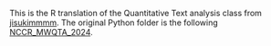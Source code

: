 This is the R translation of the Quantitative Text analysis class from [jisukimmmm](https://github.com/jisukimmmm). The original Python folder is the following [NCCR_MWQTA_2024](https://github.com/jisukimmmm/NCCR_MWQTA_2024).
